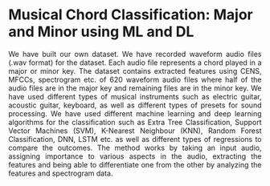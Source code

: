 # Musical Chord Classification: Major and Minor using ML and DL
<p align="justify" >
We have built our own dataset. We have recorded waveform audio files (.wav format) for the dataset.
Each audio file represents a chord played in a major or minor key. The dataset contains
extracted features using CENS, MFCCs, spectrogram etc. of 620 waveform audio
files where half of the audio files are in the major key and remaining files are in the
minor key. We have used different types of musical instruments such as electric guitar,
acoustic guitar, keyboard, as well as different types of presets for sound processing. We
have used different machine learning and deep learning algorithms for the classification such as Extra Tree
Classification, Support Vector Machines (SVM), K-Nearest Neighbour (KNN), Random
Forest Classification, DNN, LSTM etc. as well as different types of regressions to compare the outcomes.
The method works by taking an input audio, assigning importance to various
aspects in the audio, extracting the features and being able to differentiate one from
the other by analyzing the features and spectrogram data.
</p>
